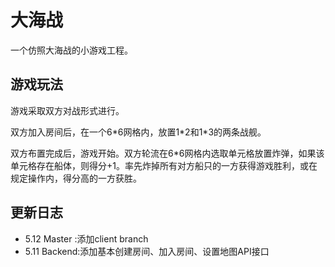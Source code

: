 # 大海战

一个仿照大海战的小游戏工程。

## 游戏玩法

游戏采取双方对战形式进行。

双方加入房间后，在一个6\*6网格内，放置1\*2和1\*3的两条战舰。

双方布置完成后，游戏开始。双方轮流在6*6网格内选取单元格放置炸弹，如果该单元格存在船体，则得分+1。率先炸掉所有对方船只的一方获得游戏胜利，或在规定操作内，得分高的一方获胜。

## 更新日志

* 5.12 Master :添加client branch
* 5.11 Backend:添加基本创建房间、加入房间、设置地图API接口
